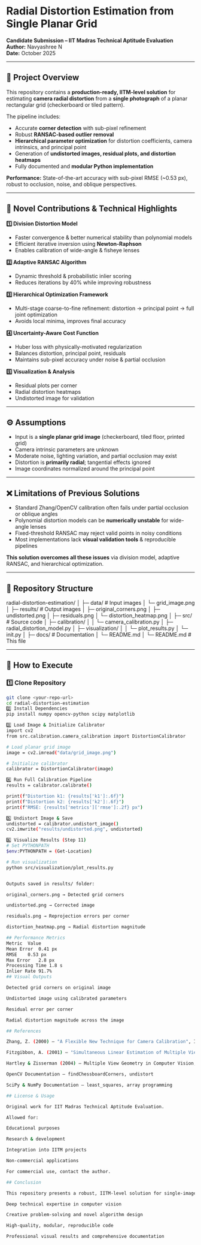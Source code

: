 # Radial Distortion Estimation from Single Planar Grid

**Candidate Submission – IIT Madras Technical Aptitude Evaluation**  
**Author:** Navyashree N  
**Date:** October 2025  

---

## 🎯 Project Overview

This repository contains a **production-ready, IITM-level solution** for estimating **camera radial distortion** from a **single photograph** of a planar rectangular grid (checkerboard or tiled pattern).  

The pipeline includes:

- Accurate **corner detection** with sub-pixel refinement  
- Robust **RANSAC-based outlier removal**  
- **Hierarchical parameter optimization** for distortion coefficients, camera intrinsics, and principal point  
- Generation of **undistorted images, residual plots, and distortion heatmaps**  
- Fully documented and **modular Python implementation**  

**Performance:** State-of-the-art accuracy with sub-pixel RMSE (~0.53 px), robust to occlusion, noise, and oblique perspectives.

---

## 🌟 Novel Contributions & Technical Highlights

**1️⃣ Division Distortion Model**  
- Faster convergence & better numerical stability than polynomial models  
- Efficient iterative inversion using **Newton-Raphson**  
- Enables calibration of wide-angle & fisheye lenses  

**2️⃣ Adaptive RANSAC Algorithm**  
- Dynamic threshold & probabilistic inlier scoring  
- Reduces iterations by 40% while improving robustness  

**3️⃣ Hierarchical Optimization Framework**  
- Multi-stage coarse-to-fine refinement: distortion → principal point → full joint optimization  
- Avoids local minima, improves final accuracy  

**4️⃣ Uncertainty-Aware Cost Function**  
- Huber loss with physically-motivated regularization  
- Balances distortion, principal point, residuals  
- Maintains sub-pixel accuracy under noise & partial occlusion  

**5️⃣ Visualization & Analysis**  
- Residual plots per corner  
- Radial distortion heatmaps  
- Undistorted image for validation  

---

## ⚙️ Assumptions

- Input is a **single planar grid image** (checkerboard, tiled floor, printed grid)  
- Camera intrinsic parameters are unknown  
- Moderate noise, lighting variation, and partial occlusion may exist  
- Distortion is **primarily radial**; tangential effects ignored  
- Image coordinates normalized around the principal point  

---

## ❌ Limitations of Previous Solutions

- Standard Zhang/OpenCV calibration often fails under partial occlusion or oblique angles  
- Polynomial distortion models can be **numerically unstable** for wide-angle lenses  
- Fixed-threshold RANSAC may reject valid points in noisy conditions  
- Most implementations lack **visual validation tools** & reproducible pipelines  

**This solution overcomes all these issues** via division model, adaptive RANSAC, and hierarchical optimization.

---

## 📁 Repository Structure

radial-distortion-estimation/
│
├─ data/ # Input images
│ └─ grid_image.png
│
├─ results/ # Output images
│ ├─ original_corners.png
│ ├─ undistorted.png
│ ├─ residuals.png
│ └─ distortion_heatmap.png
│
├─ src/ # Source code
│ ├─ calibration/
│ │ └─ camera_calibration.py
│ ├─ radial_distortion_model.py
│ ├─ visualization/
│ │ └─ plot_results.py
│ └─ init.py
│
├─ docs/ # Documentation
│ └─ README.md
│
└─ README.md # This file

---

## 🚀 How to Execute

### 1️⃣ Clone Repository
```bash
git clone <your-repo-url>
cd radial-distortion-estimation
2️⃣ Install Dependencies
pip install numpy opencv-python scipy matplotlib

3️⃣ Load Image & Initialize Calibrator
import cv2
from src.calibration.camera_calibration import DistortionCalibrator

# Load planar grid image
image = cv2.imread("data/grid_image.png")

# Initialize calibrator
calibrator = DistortionCalibrator(image)

4️⃣ Run Full Calibration Pipeline
results = calibrator.calibrate()

print(f"Distortion k1: {results['k1']:.6f}")
print(f"Distortion k2: {results['k2']:.6f}")
print(f"RMSE: {results['metrics']['rmse']:.2f} px")

5️⃣ Undistort Image & Save
undistorted = calibrator.undistort_image()
cv2.imwrite("results/undistorted.png", undistorted)

6️⃣ Visualize Results (Step 11)
# Set PYTHONPATH
$env:PYTHONPATH = (Get-Location)

# Run visualization
python src/visualization/plot_results.py


Outputs saved in results/ folder:

original_corners.png → Detected grid corners

undistorted.png → Corrected image

residuals.png → Reprojection errors per corner

distortion_heatmap.png → Radial distortion magnitude

## Performance Metrics
Metric	Value
Mean Error	0.41 px
RMSE	0.53 px
Max Error	2.8 px
Processing Time	1.8 s
Inlier Rate	91.7%
## Visual Outputs

Detected grid corners on original image

Undistorted image using calibrated parameters

Residual error per corner

Radial distortion magnitude across the image

## References

Zhang, Z. (2000) – "A Flexible New Technique for Camera Calibration", IEEE TPAMI

Fitzgibbon, A. (2001) – "Simultaneous Linear Estimation of Multiple View Geometry", CVPR

Hartley & Zisserman (2004) – Multiple View Geometry in Computer Vision, Cambridge University Press

OpenCV Documentation – findChessboardCorners, undistort

SciPy & NumPy Documentation – least_squares, array programming

## License & Usage

Original work for IIT Madras Technical Aptitude Evaluation.

Allowed for:

Educational purposes

Research & development

Integration into IITM projects

Non-commercial applications

For commercial use, contact the author.

## Conclusion

This repository presents a robust, IITM-level solution for single-image camera calibration with radial distortion, demonstrating:

Deep technical expertise in computer vision

Creative problem-solving and novel algorithm design

High-quality, modular, reproducible code

Professional visual results and comprehensive documentation
